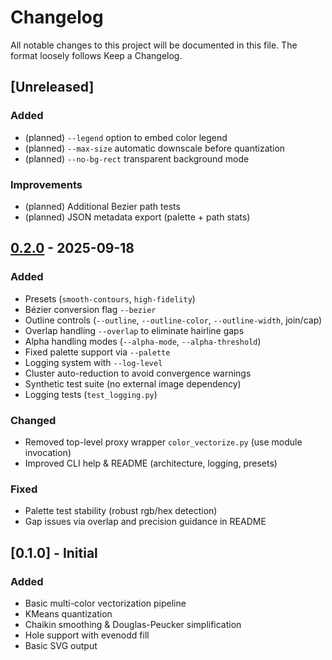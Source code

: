 # Changelog

All notable changes to this project will be documented in this file.
The format loosely follows Keep a Changelog.

## [Unreleased]
### Added
- (planned) `--legend` option to embed color legend
- (planned) `--max-size` automatic downscale before quantization
- (planned) `--no-bg-rect` transparent background mode

### Improvements
- (planned) Additional Bezier path tests
- (planned) JSON metadata export (palette + path stats)

## [0.2.0] - 2025-09-18
### Added
- Presets (`smooth-contours`, `high-fidelity`)
- Bézier conversion flag `--bezier`
- Outline controls (`--outline`, `--outline-color`, `--outline-width`, join/cap)
- Overlap handling `--overlap` to eliminate hairline gaps
- Alpha handling modes (`--alpha-mode`, `--alpha-threshold`)
- Fixed palette support via `--palette`
- Logging system with `--log-level`
- Cluster auto-reduction to avoid convergence warnings
- Synthetic test suite (no external image dependency)
- Logging tests (`test_logging.py`)

### Changed
- Removed top-level proxy wrapper `color_vectorize.py` (use module invocation)
- Improved CLI help & README (architecture, logging, presets)

### Fixed
- Palette test stability (robust rgb/hex detection)
- Gap issues via overlap and precision guidance in README

## [0.1.0] - Initial
### Added
- Basic multi-color vectorization pipeline
- KMeans quantization
- Chaikin smoothing & Douglas-Peucker simplification
- Hole support with evenodd fill
- Basic SVG output

[0.2.0]: https://example.com/compare/v0.1.0...v0.2.0

